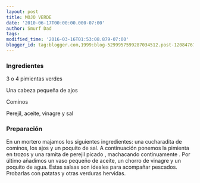 ```yaml
---
layout: post
title: MOJO VERDE
date: '2010-06-17T00:00:00.000-07:00'
author: Smurf Dad
tags: 
modified_time: '2016-03-16T01:53:08.879-07:00'
blogger_id: tag:blogger.com,1999:blog-5299957599287034512.post-1208476775806851030
---
```


<h3>Ingredientes</h3>

3 o 4 pimientas verdes

Una cabeza pequeña de ajos

Cominos

Perejil, aceite, vinagre y sal

<h3>Preparación</h3>

En un mortero majamos los siguientes ingredientes: una cucharadita de cominos, los ajos y un poquito de sal. A continuación ponemos la pimienta en trozos y una ramita de perejil picado , machacando continuamente . Por último añadimos un vaso pequeño de aceite, un chorro de vinagre y un poquito de agua. Estas salsas son ideales para acompañar pescados. Probarlas con patatas y otras verduras hervidas.

